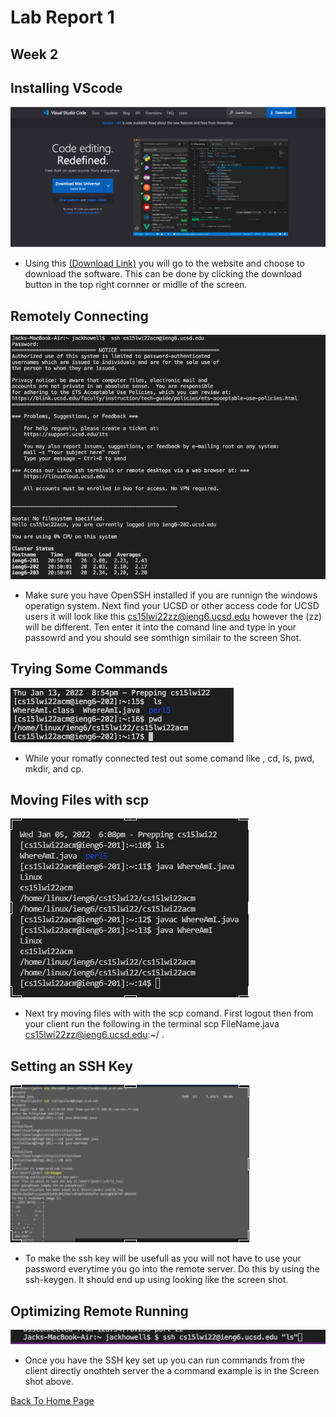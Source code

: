 # Lab Report 1
## Week 2

## Installing VScode
![Image](Week2LRSS1.png)
* Using this [(Download Link)](https://code.visualstudio.com/) you will go to the website and choose to download the software. This can be done by clicking the download button in the top right cornner or midlle of the screen.
## Remotely Connecting
![Image](Week2LRSS2.png)
* Make sure you have OpenSSH installed if you are runnign the windows operatign system. Next find your UCSD or other access code for UCSD users it will look like this cs15lwi22zz@ieng6.ucsd.edu however the (zz) will be different. Ten enter it into the comand line and type in your passowrd and you should see somthign similair to the screen Shot.
## Trying Some Commands
![Image](Week2LRSS3.png)
* While your romatly connected test out some comand like , cd, ls, pwd, mkdir, and cp.
## Moving Files with scp
![Image](Week2LRSS4.png)
* Next try moving files with with the scp comand. First logout then from your client run the following in the terminal scp FileName.java cs15lwi22zz@ieng6.ucsd.edu:~/ .
## Setting an SSH Key
![Image](Week2LRSS5.png)
*  To make the ssh key will be usefull as you will not have to use your password everytime you go into the remote server. Do this by using the ssh-keygen. It should end up using looking like the screen shot.
## Optimizing Remote Running
![Image](Week2LRSS6.png)
* Once you have the SSH key set up you can run commands from the client directly onothteh server the a command example is in the Screen shot above.

[Back To Home Page](https://jrhowell123.github.io/cse15l-lab-reports/)